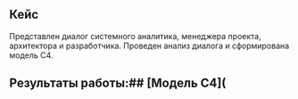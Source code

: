 ## Кейс
Представлен диалог системного аналитика, менеджера проекта, архитектора и разработчика.
Проведен анализ диалога и сформирована модель C4.

## Результаты работы:## [Модель С4](
